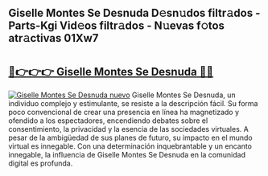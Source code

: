 ## Giselle Montes Se Desnuda D𝚎sn𝚞dos filtr𝚊dos - Parts-Kgi Vid𝚎os filtr𝚊dos - N𝚞evas f𝚘tos atr𝚊ctivas 01Xw7

# <h2><a href="http://mb5i51.tromn.icu/?c=Giselle+Montes+Se+Desnuda">🔗👉👉👉 Giselle Montes Se Desnuda 🔗🔗</a></h2>

[![Giselle Montes Se Desnuda nuevo](https://i.imgur.com/pEAQMta.gif)](http://mb5i51.tromn.icu/?c=Giselle+Montes+Se+Desnuda)
Giselle Montes Se Desnuda, un individuo complejo y estimulante, se resiste a la descripción fácil. Su forma poco convencional de crear una presencia en línea ha magnetizado y ofendido a los espectadores, encendiendo debates sobre el consentimiento, la privacidad y la esencia de las sociedades virtuales. A pesar de la ambigüedad de sus planes de futuro, su impacto en el mundo virtual es innegable. Con una determinación inquebrantable y un encanto innegable, la influencia de Giselle Montes Se Desnuda en la comunidad digital es profunda.
